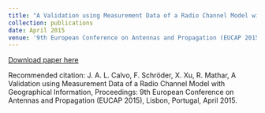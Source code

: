 ```yaml
---
title: "A Validation using Measurement Data of a Radio Channel Model with Geographical Information"
collection: publications
date: April 2015
venue: '9th European Conference on Antennas and Propagation (EUCAP 2015)'
---
```


[Download paper here](http://JoseALeon.github.io/files/EUCAP15.pdf)

Recommended citation: J. A. L. Calvo, F. Schröder, X. Xu, R. Mathar, A Validation using Measurement Data of a Radio Channel Model with Geographical Information, Proceedings: 9th European Conference on Antennas and Propagation (EUCAP 2015), Lisbon, Portugal, April 2015.